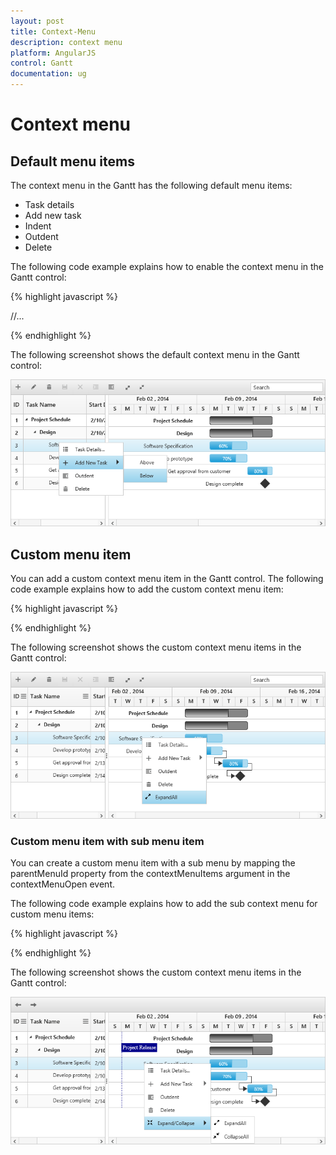 ```yaml
---
layout: post
title: Context-Menu
description: context menu
platform: AngularJS
control: Gantt
documentation: ug
---
```

# Context menu

## Default menu items

The context menu in the Gantt has the following default menu items:

* Task details
* Add new task
* Indent
* Outdent
* Delete

The following code example explains how to enable the context menu in the Gantt control:

{% highlight javascript %}

<!doctype html>
<html lang="en" ng-app="listCtrl">
   <head>
      //...
   </head>
   <body ng-controller="GanttCtrl">
      <!--Add  Gantt control here-->    
      <div id="GanttContainer" ej-gantt
      //...
        e-enablecontextmenu= "true"   
        >
      </div>
   </body>
</html>

{% endhighlight %}

The following screenshot shows the default context menu in the Gantt control:

![](Context-Menu_images/Context-Menu_img1.png)

## Custom menu item

You can add a custom context menu item in the Gantt control. The following code example explains how to add the custom context menu item:

{% highlight javascript %}

 <body ng-controller="GanttCtrl">
   <!--Add  Gantt control here-->    
   <div id="GanttContainer" ej-gantt
      //...
      e-contextmenuopen= "contextMenuOpen"   
      >
   </div>
<script>
   function contextMenuOpen(args){           
         args.contextMenuItems.push({
             headerText: "Expand/Collapse",
             menuId: "expand",
             iconPath: "url(Expand-02-WF.png)",
             eventHandler: function() {
                 //event handler for custom menu items
             }
         });
          }
          angular.module('listCtrl', ['ejangular'])
           .controller('GanttCtrl', function ($scope) {
               //...
               $scope.contextMenuOpen=contextMenuOpen;
          });     
</script>
</body>

{% endhighlight %}

The following screenshot shows the custom context menu items in the Gantt control:

![](Context-Menu_images/Context-Menu_img2.png)

### Custom menu item with sub menu item

You can create a custom menu item with a sub menu by mapping the parentMenuId property from the contextMenuItems argument in the contextMenuOpen event.

The following code example explains how to add the sub context menu for custom menu items:

{% highlight javascript %}

 <body ng-controller="GanttCtrl">
   <!--Add  Gantt control here-->    
   <div id="GanttContainer" ej-gantt
      //...
      e-contextmenuopen= "contextMenuOpen"   
      >
   </div>
<script>
   function contextMenuOpen(args){           
        args.contextMenuItems.push({
            headerText: "Expand/Collapse",
            menuId: "expand",
            iconPath: "url(Navigation-Up-02-WF.png)",
            eventHandler: function() {
                //event handler for custom menu items
            }
        });
        args.contextMenuItems.push({
            headerText: "ExpandAll",
            menuId: "expandall",
            parentMenuId: "expand",
            iconPath: "url(Expand-02-WF.png)",
            eventHandler: function() {
                //event handler for custom menu items
            }
        });
        args.contextMenuItems.push({
            headerText: "CollapseAll",
            menuId: "collapseall",
            parentMenuId: "expand",
            iconPath: "url(shrink2.png)",
            eventHandler: function() {
                //event handler for custom menu items
            }
        });
        }
          angular.module('listCtrl', ['ejangular'])
           .controller('GanttCtrl', function ($scope) {
               //...
               $scope.contextMenuOpen=contextMenuOpen;
          });     
</script>
</body>

{% endhighlight %}

The following screenshot shows the custom context menu items in the Gantt control:

![](Context-Menu_images/Context-Menu_img3.png)

